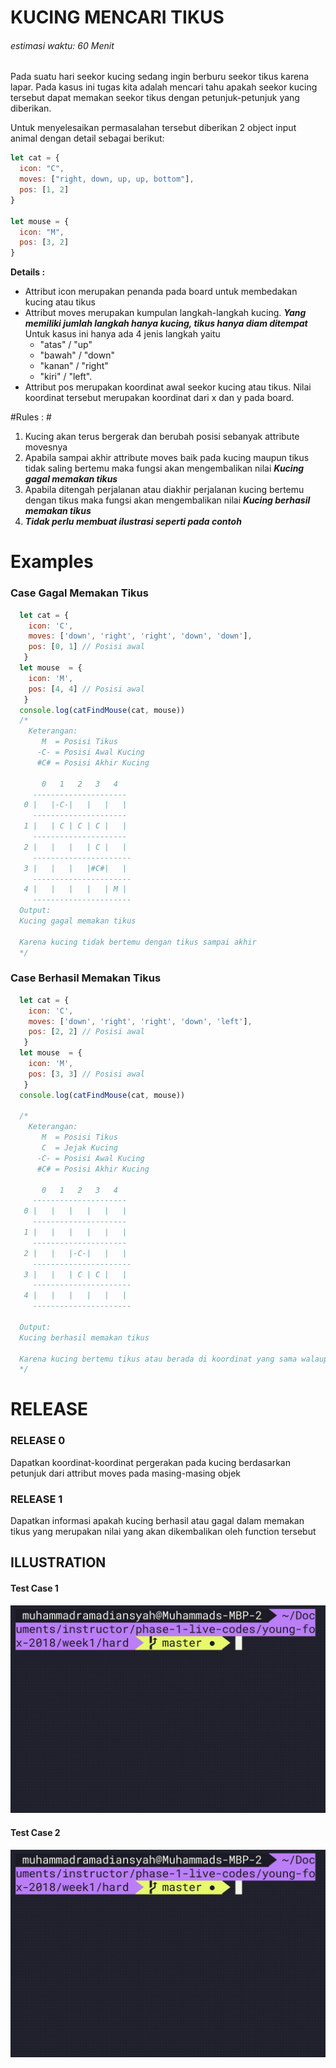 # KUCING MENCARI TIKUS #
###### estimasi waktu: 60 Menit

  Pada suatu hari seekor kucing sedang ingin berburu seekor tikus karena lapar. Pada kasus ini tugas kita adalah mencari tahu apakah seekor kucing tersebut dapat memakan seekor tikus dengan petunjuk-petunjuk yang diberikan.
  
  Untuk menyelesaikan permasalahan tersebut diberikan 2 object input animal dengan detail sebagai berikut:
  ```javascript
  let cat = {
    icon: "C",
    moves: ["right, down, up, up, bottom"],
    pos: [1, 2] 
  }

  let mouse = {
    icon: "M",
    pos: [3, 2]
  }
  ```
  **Details :**
  - Attribut icon merupakan penanda pada board untuk membedakan kucing atau tikus
  - Attribut moves merupakan kumpulan langkah-langkah kucing. ***Yang memiliki jumlah langkah hanya kucing, tikus hanya diam ditempat*** Untuk kasus ini hanya ada 4 jenis langkah yaitu 
    - "atas" / "up"
    - "bawah" / "down"
    - "kanan" / "right"
    - "kiri" / "left".
  - Attribut pos merupakan koordinat awal seekor kucing atau tikus. Nilai koordinat tersebut merupakan koordinat dari x dan y pada board.

#Rules : #
  1. Kucing akan terus bergerak dan berubah posisi sebanyak attribute movesnya
  2. Apabila sampai akhir attribute moves baik pada kucing maupun tikus tidak saling bertemu maka fungsi akan mengembalikan nilai ***Kucing gagal memakan tikus***
  3. Apabila ditengah perjalanan atau diakhir perjalanan kucing bertemu dengan tikus maka fungsi akan mengembalikan nilai ***Kucing berhasil memakan tikus***
  4. ***Tidak perlu membuat ilustrasi seperti pada contoh***

# Examples #

### Case Gagal Memakan Tikus
```javascript
  let cat = {
    icon: 'C',
    moves: ['down', 'right', 'right', 'down', 'down'],
    pos: [0, 1] // Posisi awal
   }
  let mouse  = {
    icon: 'M',
    pos: [4, 4] // Posisi awal
   }
  console.log(catFindMouse(cat, mouse))
  /*
    Keterangan:
       M  = Posisi Tikus
      -C- = Posisi Awal Kucing
      #C# = Posisi Akhir Kucing

       0   1   2   3   4
     ---------------------
   0 |   |-C-|   |   |   |
     ---------------------
   1 |   | C | C | C |   |
     ---------------------
   2 |   |   |   | C |   |  
     ----------------------
   3 |   |   |   |#C#|   |
     ----------------------
   4 |   |   |   |   | M |
     ----------------------
  Output: 
  Kucing gagal memakan tikus

  Karena kucing tidak bertemu dengan tikus sampai akhir
  */
```

### Case Berhasil Memakan Tikus

```javascript
  let cat = {
    icon: 'C',
    moves: ['down', 'right', 'right', 'down', 'left'],
    pos: [2, 2] // Posisi awal
   }
  let mouse  = {
    icon: 'M',
    pos: [3, 3] // Posisi awal
   }
  console.log(catFindMouse(cat, mouse))

  /*
    Keterangan:
       M  = Posisi Tikus
       C  = Jejak Kucing
      -C- = Posisi Awal Kucing
      #C# = Posisi Akhir Kucing

       0   1   2   3   4
     ---------------------
   0 |   |   |   |   |   |
     ---------------------
   1 |   |   |   |   |   |
     ---------------------
   2 |   |   |-C-|   |   |  
     ----------------------
   3 |   |   | C | C |   |
     ----------------------
   4 |   |   |   |   |   |
     ----------------------

  Output: 
  Kucing berhasil memakan tikus

  Karena kucing bertemu tikus atau berada di koordinat yang sama walaupun si kucing belum berjalan sampai habis.
  */
```

# RELEASE #

  ### RELEASE 0 ###
  Dapatkan koordinat-koordinat pergerakan pada kucing berdasarkan petunjuk dari attribut moves pada masing-masing objek

  ### RELEASE 1 ###
  Dapatkan informasi apakah kucing berhasil atau gagal dalam memakan tikus yang merupakan nilai yang akan dikembalikan oleh function tersebut

## ILLUSTRATION
#### Test Case 1
![](test_case_1.gif)
#### Test Case 2
![](test_case_2.gif)

